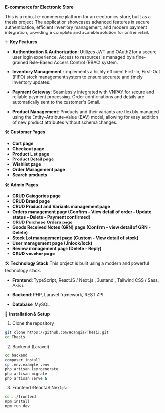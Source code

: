 **E-commerce for Electronic Store**

This is a robust e-commerce platform for an electronics store, built as a thesis project. The application showcases advanced features in secure authentication, efficient inventory management, and modern payment integration, providing a complete and scalable solution for online retail.

✨ **Key Features**

- **Authentication & Authorization**: Utilizes JWT and OAuth2 for a secure user login experience. Access to resources is managed by a fine-grained Role-Based Access Control (RBAC) system.

- **Inventory Management** : Implements a highly efficient First-In, First-Out (FIFO) stock management system to ensure accurate and timely inventory updates.
 
- **Payment Gateway**: Seamlessly integrated with VNPAY for secure and reliable payment processing. Order confirmations and details are automatically sent to the customer's Gmail.

- **Product Management**: Products and their variants are flexibly managed using the Entity–Attribute–Value (EAV) model, allowing for easy addition of new product attributes without schema changes.

🛠️ **Customer Pages**
- **Cart page**
- **Checkout page**
- **Product List page**
- **Product Detail page**
- **Wishlist page**
- **Order Management page**
- **Search products**


🛠️ **Admin Pages**
- **CRUD Categories page**
- **CRUD Brand page**
- **CRUD Product and Variants management page**
- **Orders management page (Confirm - View detail of order - Update status - Delete - Payment confirmed)** 
- **CRUD Purchase Orders page**
- **Goods Received Notes (GRN) page (Confirm - view detail of GRN - Delete)**
- **Stock Lot management page (Custom - View detail of stock)**
- **User management page (Unlock/lock)**
- **Review management page (Delete - Reply)**
- **CRUD voucher page**

🛠️ **Technology Stack**
    This project is built using a modern and powerful technology stack.

- **Frontend**: TypeScript, ReactJS / Next.js , Zustand , Tailwind CSS / Sass, Axios

- **Backend**: PHP, Laravel framework, REST API

- **Database**: MySQL

🚀 **Installation & Setup**

1. Clone the repository
```bash
git clone https://github.com/Hoanqia/Thesis.git
cd Thesis
```
2. Backend (Laravel)
```bash
cd backend
composer install
cp .env.example .env
php artisan key:generate
php artisan migrate
php artisan serve &
```
 3. Frontend (ReactJS Next.js)
 ```bash
cd ../frontend
npm install
npm run dev
```
